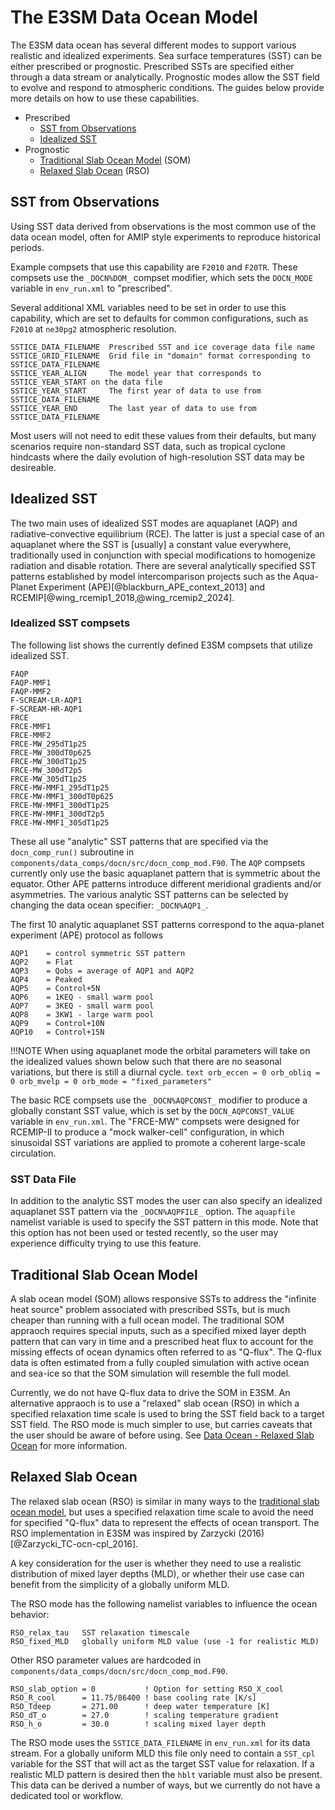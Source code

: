 # The E3SM Data Ocean Model

<!-- disable certain linter checks here for more readable nested markdown  -->
<!-- markdownlint-disable  MD007 --> <!-- ul-indent -->

The E3SM data ocean has several different modes to support various realistic and idealized experiments. Sea surface temperatures (SST) can be either prescribed or prognostic. Prescribed SSTs are specified either through a data stream or analytically. Prognostic modes allow the SST field to evolve and respond to atmospheric conditions. The guides below provide more details on how to use these capabilities.

- Prescribed
    - [SST from Observations](#sst-from-observations)
    - [Idealized SST](#idealized-sst)
- Prognostic
    - [Traditional Slab Ocean Model](#traditional-slab-ocean-model) (SOM)
    - [Relaxed Slab Ocean](#relaxed-slab-ocean) (RSO)

## SST from Observations

Using SST data derived from observations is the most common use of the data ocean model, often for AMIP style experiments to reproduce historical periods.

Example compsets that use this capability are `F2010` and `F20TR`. These compsets use the `_DOCN%DOM_` compset modifier, which sets the `DOCN_MODE` variable in `env_run.xml`  to "prescribed".

Several additional XML variables need to be set in order to use this capability, which are set to defaults for common configurations, such as `F2010` at `ne30pg2` atmospheric resolution.

```text
SSTICE_DATA_FILENAME  Prescribed SST and ice coverage data file name
SSTICE_GRID_FILENAME  Grid file in "domain" format corresponding to SSTICE_DATA_FILENAME
SSTICE_YEAR_ALIGN     The model year that corresponds to SSTICE_YEAR_START on the data file
SSTICE_YEAR_START     The first year of data to use from SSTICE_DATA_FILENAME
SSTICE_YEAR_END       The last year of data to use from SSTICE_DATA_FILENAME
```

Most users will not need to edit these values from their defaults, but many scenarios require non-standard SST data, such as tropical cyclone hindcasts where the daily evolution of high-resolution SST data may be desireable.

## Idealized SST

The two main uses of idealized SST modes are aquaplanet (AQP) and radiative-convective equilibrium (RCE). The latter is just a special case of an aquaplanet where the SST is [usually] a constant value everywhere, traditionally used in conjunction with special modifications to homogenize radiation and disable rotation. There are several analytically specified SST patterns established by model intercomparison projects such as the Aqua-Planet Experiment (APE)[@blackburn_APE_context_2013] and RCEMIP[@wing_rcemip1_2018,@wing_rcemip2_2024].

### Idealized SST compsets

The following list shows the currently defined E3SM compsets that utilize idealized SST.

```text
FAQP
FAQP-MMF1
FAQP-MMF2
F-SCREAM-LR-AQP1
F-SCREAM-HR-AQP1
FRCE
FRCE-MMF1
FRCE-MMF2
FRCE-MW_295dT1p25
FRCE-MW_300dT0p625
FRCE-MW_300dT1p25
FRCE-MW_300dT2p5
FRCE-MW_305dT1p25
FRCE-MW-MMF1_295dT1p25
FRCE-MW-MMF1_300dT0p625
FRCE-MW-MMF1_300dT1p25
FRCE-MW-MMF1_300dT2p5
FRCE-MW-MMF1_305dT1p25
```

These all use "analytic" SST patterns that are specified via the `docn_comp_run()` subroutine in `components/data_comps/docn/src/docn_comp_mod.F90`. The `AQP` compsets currently only use the basic aquaplanet pattern that is symmetric about the equator. Other APE patterns introduce different meridional gradients and/or asymmetries. The various analytic SST patterns can be selected by changing the data ocean specifier: `_DOCN%AQP1_`.

The first 10 analytic aquaplanet SST patterns correspond to the aqua-planet experiment (APE) protocol as follows

```text
AQP1    = control symmetric SST pattern
AQP2    = Flat
AQP3    = Qobs = average of AQP1 and AQP2
AQP4    = Peaked
AQP5    = Control+5N
AQP6    = 1KEQ - small warm pool
AQP7    = 3KEQ - small warm pool
AQP8    = 3KW1 - large warm pool
AQP9    = Control+10N
AQP10   = Control+15N
```

!!!NOTE
    When using aquaplanet mode the orbital parameters will take on the idealized values shown below such that there are no seasonal variations, but there is still a diurnal cycle.
    ```text
    orb_eccen = 0
    orb_obliq = 0
    orb_mvelp = 0
    orb_mode = "fixed_parameters"
    ```

The basic RCE compsets use the `_DOCN%AQPCONST_` modifier to produce a globally constant SST value, which is set by the `DOCN_AQPCONST_VALUE` variable in `env_run.xml`. The "FRCE-MW" compsets were designed for RCEMIP-II to produce a "mock walker-cell" configuration, in which sinusoidal SST variations are applied to promote a coherent large-scale circulation.

### SST Data File

In addition to the analytic SST modes the user can also specify an idealized aquaplanet SST pattern via the `_DOCN%AQPFILE_` option. The `aquapfile` namelist variable is used to specify the SST pattern in this mode. Note that this option has not been used or tested recently, so the user may experience difficulty trying to use this feature.

## Traditional Slab Ocean Model

A slab ocean model (SOM) allows responsive SSTs to address the "infinite heat source" problem associated with prescribed SSTs, but is much cheaper than running with a full ocean model. The traditional SOM appraoch requires special inputs, such as a specified mixed layer depth pattern that can vary in time and a prescribed heat flux to account for the missing effects of ocean dynamics often referred to as "Q-flux". The Q-flux data is often estimated from a fully coupled simulation with active ocean and sea-ice so that the SOM simulation will resemble the full model.

Currently, we do not have Q-flux data to drive the SOM in E3SM. An alternative appraoch is to use a "relaxed" slab ocean (RSO) in which a specified relaxation time scale is used to bring the SST field back to a target SST field. The RSO mode is much simpler to use, but carries caveats that the user should be aware of before using. See [Data Ocean - Relaxed Slab Ocean](#relaxed-slab-ocean) for more information.

## Relaxed Slab Ocean

The relaxed slab ocean (RSO) is similar in many ways to the [traditional slab ocean model](#traditional-slab-ocean-model), but uses a specified relaxation time scale to avoid the need for specified "Q-flux" data to represent the effects of ocean transport. The RSO implementation in E3SM was inspired by Zarzycki (2016)[@Zarzycki_TC-ocn-cpl_2016].

A key consideration for the user is whether they need to use a realistic distribution of mixed layer depths (MLD), or whether their use case can benefit from the simplicity of a globally uniform MLD.

The RSO mode has the following namelist variables to influence the ocean behavior:

```text
RSO_relax_tau   SST relaxation timescale
RSO_fixed_MLD   globally uniform MLD value (use -1 for realistic MLD)
```

Other RSO parameter values are hardcoded in `components/data_comps/docn/src/docn_comp_mod.F90`.

```text
RSO_slab_option = 0           ! Option for setting RSO_X_cool
RSO_R_cool      = 11.75/86400 ! base cooling rate [K/s]
RSO_Tdeep       = 271.00      ! deep water temperature [K]
RSO_dT_o        = 27.0        ! scaling temperature gradient
RSO_h_o         = 30.0        ! scaling mixed layer depth
```

The RSO mode uses the `SSTICE_DATA_FILENAME` in `env_run.xml` for its data stream. For a globally uniform MLD this file only need to contain a `SST_cpl` variable for the SST that will act as the target SST value for relaxation. If a realistic MLD pattern is desired then the `hblt` variable must also be present. This data can be derived a number of ways, but we currently do not have a dedicated tool or workflow.
